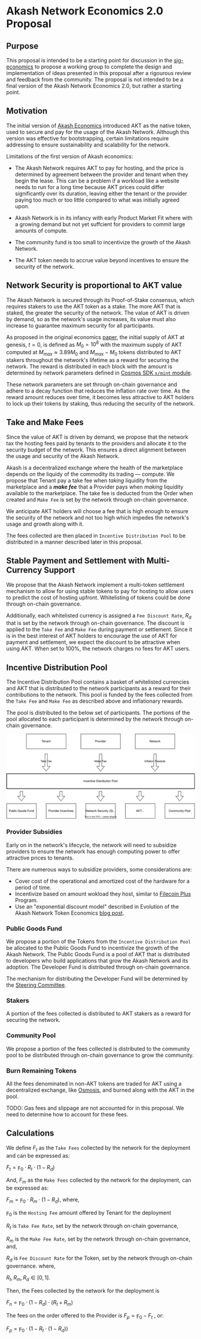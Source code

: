 # Akash Network Economics 2.0 Proposal

## Purpose

This proposal is intended to be a starting point for discussion in the [sig-economics][sig-economics] to propose a working group to complete the design and implementation of ideas presented in this proposal after a rigourous review and feedback from the community. The proposal is not intended to be a final version of the Akash Network Economics 2.0, but rather a starting point.

## Motivation

The initial version of [Akash Economics][akt-economics-1] introduced AKT as the native token, used to secure and pay for the usage of the Akash Network. Although this version was effective for bootstrapping, certain limitations require addressing to ensure sustainability and scalability for the network.

Limitations of the first version of Akash economics:

* The Akash Network requires AKT to pay for hosting, and the price is determined by agreement between the provider and tenant when they begin the lease. This can be a problem if a workload like a website needs to run for a long time because AKT prices could differ significantly over its duration, leaving either the tenant or the provider paying too much or too little compared to what was initially agreed upon.

* Akash Network is in its infancy with early Product Market Fit where with a growing demand but not yet suffcient for providers to commit large amounts of compute. 
* The community fund is too small to incentivize the growth of the Akash Network.
* The AKT token needs to accrue value beyond incentives to ensure the security of the network.

## Network Security is proportional to AKT value

The Akash Network is secured through its Proof-of-Stake consensus, which requires stakers to use the AKT token as a stake. The more AKT that is staked, the greater the security of the network. The value of AKT is driven by demand, so as the network's usage increases, its value must also increase to guarantee maximum security for all participants.

As proposed in the original economics [paper][akt-economics-1], the initial supply of AKT at genesis, $t=0$, is defined as $M_0 = 10^8$ with the maximum supply of AKT computed at $M_{max}\approx3.89 M_0$ and $M_{max} - M_0$ tokens distributed to AKT stakers throughout the network's lifetime as a reward for securing the network. The reward is distributed in each block with the amount is determined by network parameters defined in [Cosmos SDK `x/mint` module][cosmos-sdk-x-mint].

These network parameters are set through on-chain governance and adhere to a decay function that reduces the inflation rate over time. As the reward amount reduces over time, it becomes less attractive to AKT holders to lock up their tokens by staking, thus reducing the security of the network.

## Take and Make Fees

Since the value of AKT is driven by demand, we propose that the network tax the hosting fees paid by tenants to the providers and allocate it to the security budget of the network. This ensures a direct alignment between the usage and security of the Akash Network.

Akash is a decentralized exchange where the health of the marketplace depends on the liquidy of the commodity its trading — compute. We propose that Tenant pay a take fee when _taking_ liquidity from the marketplace and a **_make fee_** that a Provider pays when _making_ liquidity available to the marketplace. The take fee is deducted from the Order when created and `Make Fee` is set by the network through on-chain governance. 

We anticipate AKT holders will choose a fee that is high enough to ensure the security of the network and not too high which impedes the network's usage and growth along with it.

The fees collected are then placed in `Incentive Distribution Pool` to be distributed in a manner described later in this proposal.

## Stable Payment and Settlement with Multi-Currency Support

We propose that the Akash Network implement a multi-token settlement mechanism to allow for using stable tokens to pay for hosting to allow users to predict the cost of hosting upfront. Whitelisting of tokens could be done through on-chain governance.

Additionally, each whitelisted currency is assigned a `Fee Discount Rate`, $R_d$ that is set by the network through on-chain governance. The discount is applied to the `Take Fee` and `Make Fee` during payment or settlement. Since it is in the best interest of AKT holders to encourage the use of AKT for payment and settlement, we expect the discount to be attractive when using AKT. When set to 100%, the network charges no fees for AKT users.

## Incentive Distribution Pool

The Incentive Distribution Pool contains a basket of whitelisted currencies and AKT that is distributed to the network participants as a reward for their contributions to the network. This pool is funded by the fees collected from the `Take Fee` and `Make Fee` as described above and inflationary rewards.

The pool is distributed to the below set of participants. The portions of the pool allocated to each participant is determined by the network through on-chain governance.

![IDP](https://raw.githubusercontent.com/gosuri/akt20/main/akt20.drawio.svg)

### Provider Subsidies

Early on in the network's lifecycle, the network will need to subsidize providers to ensure the network has enough computing power to offer attractive prices to tenants.

There are numerous ways to subsidize providers, some considerations are:

* Cover cost of the operational and amortized cost of the hardware for a period of time.
* Incentivize based on amount wokload they host, similar to [Filecoin Plus][filecoin-plus] Program.
* Use an "exponential discount model" described in Evolution of the Akash Network Token Economics [blog post][akt-evolution].

### Public Goods Fund

We propose a portion of the Tokens from the `Incentive Distribution Pool` be allocated to the Public Goods Fund to incentivize the growth of the Akash Network. The Public Goods Fund is a pool of AKT that is distributed to developers who build applications that grow the Akash Network and its adoption. The Developer Fund is distributed through on-chain governance.

The mechanism for distributing the Developer Fund will be determined by the [Steering Committee][streeing-committee].

### Stakers

A portion of the fees collected is distributed to AKT stakers as a reward for securing the network.

### Community Pool

We propose a portion of the fees collected is distributed to the community pool to be distributed through on-chain governance to grow the community.

### Burn Remaining Tokens

All the fees denominated in non-AKT tokens are traded for AKT using a decentralized exchange, like [Osmosis][osmosis], and burned along with the AKT in the pool. 

TODO: Gas fees and slippage are not accounted for in this proposal. We need to determine how to account for these fees.

## Calculations

We define $F_t$ as the `Take Fees` collected by the network for the deployment and can be expressed as:

$F_t = \digamma_0 \cdot R_t \cdot (1 - R_d)$

And, $F_m$ as the `Make Fees` collected by the network for the deployment, can be expressed as:

$F_m = \digamma_0 \cdot R_m \cdot (1 - R_d)$, where,  

$\digamma_0$ is the `Hosting Fee` amount offered by Tenant for the deployment

$R_t$ is `Take Fee Rate`, set by the network through on-chain governance,

$R_m$ is the `Make Fee Rate`, set by the network through on-chain governance, and, 

$R_d$ is `Fee Discount Rate` for the Token, set by the network through on-chain governance. where,

$R_t, R_m, R_d \in [0, 1]$. 

Then, the Fees collected by the network for the deployment is

$F_n = \digamma_0 \cdot (1 - R_d) \cdot (R_t + R_m)$

The fees on the order offered to the Provider is $F_p = \digamma_0 - F_t$ , or:

$F_p = \digamma_0 \cdot (1 - R_t \cdot (1 - R_d))$

[akt-economics-1]: https://ipfs.io/ipfs/QmdV52bF7j4utynJ6L11RgG93FuJiUmBH1i7pRD6NjUt6B
[cosmos-sdk-x-mint]: https://docs.cosmos.network/main/modules/mint
[osmosis]: https://osmosis.zone/
[streeing-committee]: https://github.com/akash-network/community/tree/main/committee-steering
[sig-economics]: https://github.com/akash-network/community/tree/main/sig-economics
[akt-evolution]: https://akash.network/blog/an-evolution-of-akash-network-token-economics/
[filecoin-plus]: https://docs.filecoin.io/store/filecoin-plus/overview/
